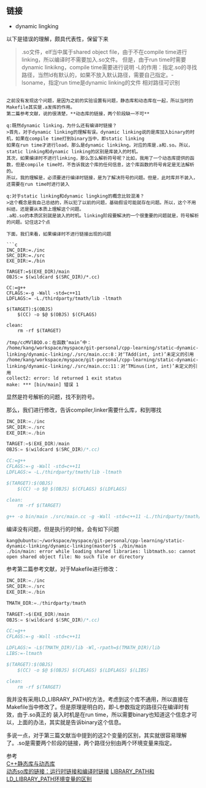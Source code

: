 ## 链接

- dynamic lingking

以下是错误的理解，颇具代表性，保留下来
>.so文件，elf当中属于shared object file，由于不在compile time进行linking，所以编译时不需要加入.so文件。
但是，由于run time时需要dynamic linkikng，compile time需要进行说明
-L的作用：指定.so的寻找路径，当然ld有默认的，如果不放入默认路径，需要自己指定。-lsoname，指定run time是dynamic linking的文件
相对路径可识别
```

之前没有发现这个问题，是因为之前的实验设置有问题，静态库和动态库在一起，所以当时的Makefile其实是.a发挥的作用。
第二篇参考文献，说的很清楚，**动态库的链接，两个阶段缺一不可**

q:既然dynamic linking，为什么还有编译时链接？
>首先，对于dynamic linking的理解有误。dynamic linking说的是库加入binary的时机，如果在compile time打到binary当中，即static linking
如果在run time才进行load，那么是dynamic linkikng，对应的库是.a和.so。所以，static linking和dynamic linking的区别是库装入的时机。
其次，如果编译时不进行linking，那么怎么解析符号呢？比如，我用了一个动态库提供的函数，但是compile time时，不告诉我这个库的任何信息，这个库函数的符号肯定是无法解析的。
所以，我的理解是，必须要进行编译时链接，是为了解决符号的问题。但是，此时库并不装入，还需要在run time时进行装入

q:对于static linking和dynamic lingking的概念比较混淆？
>这个概念是我自己总结的，所以犯了以前的问题，基础假设可能就存在问题。所以，这个不用纠结，还是要从本质上理解这个问题。
.a和.so的本质区别就是装入的时机。linking阶段要解决的一个很重要的问题就是，符号解析的问题。记住这2个点

下面，我们来看，如果编译时不进行链接出现的问题

```c
INC_DIR:=./inc
SRC_DIR:=./src
EXE_DIR:=./bin

TARGET:=$(EXE_DIR)/main
OBJS:= $(wildcard $(SRC_DIR)/*.cc)

CC:=g++
CFLAGS:=-g -Wall -std=c++11
LDFLAGS:= -L./thirdparty/tmath/lib -ltmath

$(TARGET):$(OBJS)
	$(CC) -o $@ $(OBJS) $(CFLAGS)

clean:
	rm -rf $(TARGET)

/tmp/ccMVlBQO.o：在函数‘main’中：
/home/kang/workspace/myspace/git-personal/cpp-learning/static-dynamic-linking/dynamic-linking/./src/main.cc:8：对‘TAdd(int, int)’未定义的引用
/home/kang/workspace/myspace/git-personal/cpp-learning/static-dynamic-linking/dynamic-linking/./src/main.cc:11：对‘TMinus(int, int)’未定义的引用
collect2: error: ld returned 1 exit status
make: *** [bin/main] 错误 1
```

显然是符号解析的问题，找不到符号。

那么，我们进行修改，告诉compiler,linker需要什么库，和到哪找

```c
INC_DIR:=./inc
SRC_DIR:=./src
EXE_DIR:=./bin

TARGET:=$(EXE_DIR)/main
OBJS:= $(wildcard $(SRC_DIR)/*.cc)

CC:=g++
CFLAGS:=-g -Wall -std=c++11
LDFLAGS:= -L./thirdparty/tmath/lib -ltmath

$(TARGET):$(OBJS)
	$(CC) -o $@ $(OBJS) $(CFLAGS) $(LDFLAGS)

clean:
	rm -rf $(TARGET)

g++ -o bin/main ./src/main.cc -g -Wall -std=c++11 -L./thirdparty/tmath/lib -ltmath
```
编译没有问题，但是执行的时候，会有如下问题
```
kang@ubuntu:~/workspace/myspace/git-personal/cpp-learning/static-dynamic-linking/dynamic-linking(master)$ ./bin/main 
./bin/main: error while loading shared libraries: libtmath.so: cannot open shared object file: No such file or directory
```

参考第二篇参考文献，对于Makefile进行修改：

```c
INC_DIR:=./inc
SRC_DIR:=./src
EXE_DIR:=./bin

TMATH_DIR:=./thirdparty/tmath

TARGET:=$(EXE_DIR)/main
OBJS:= $(wildcard $(SRC_DIR)/*.cc)

CC:=g++
CFLAGS:=-g -Wall -std=c++11

LDFLAGS:= -L$(TMATH_DIR)/lib -Wl,-rpath=$(TMATH_DIR)/lib
LIBS:=-ltmath

$(TARGET):$(OBJS)
	$(CC) -o $@ $(OBJS) $(CFLAGS) $(LDFLAGS) $(LIBS)

clean:
	rm -rf $(TARGET)
```
我并没有采用LD_LIBRARY_PATH的方法，考虑到这个库不通用，所以直接在Makefile当中修改了。但是原理是明白的，即-L参数指定的路径只在编译时有效，由于.so真正的
装入时机是在run time，所以需要binary也知道这个信息才可以，上面的办法，其实就是告诉binary这个信息。

多说一点，对于第三篇文献当中提到的这2个变量的区别，其实就很容易理解了。.so是需要两个阶段的链接，两个路径分别由两个环境变量来指定。

参考<br>
[C++静态库与动态库](https://www.cnblogs.com/skynet/p/3372855.html)<br>
[动态so库的链接：运行时链接和编译时链接](https://blog.csdn.net/u012247418/article/details/79729274)
[LIBRARY_PATH和LD_LIBRARY_PATH环境变量的区别](https://www.cnblogs.com/panfeng412/archive/2011/10/20/library_path-and-ld_library_path.html)